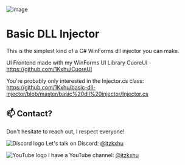 ![image](https://github.com/user-attachments/assets/b472b076-d027-4bf9-a0a7-c296d9830de6)

# Basic DLL Injector
This is the simplest kind of a C# WinForms dll injector you can make.

UI Frontend made with my WinForms UI Library CuoreUI - https://github.com/1Kxhu/CuoreUI

You're probably only interested in the Injector.cs class: https://github.com/1Kxhu/basic-dll-injector/blob/master/basic%20dll%20injector/Injector.cs

## 📫 Contact?

Don't hesitate to reach out, I respect everyone!

![Discord logo](https://github.com/user-attachments/assets/1eb8e84b-de53-406a-94fa-37f94dc82847) Let's talk on Discord: [@itzkxhu](https://discord.com/)

![YouTube logo](https://github.com/user-attachments/assets/dc8bc4f8-e613-4d04-922d-dce2def52e02) I have a YouTube channel: [@itzkxhu](https://www.youtube.com/@itzkxhu)

